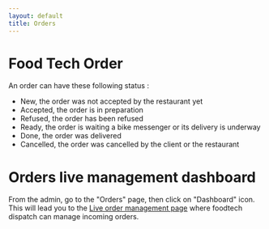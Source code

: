 ```yaml
---
layout: default
title: Orders
---
```


# Food Tech Order

An order can have these following status :

- New, the order was not accepted by the restaurant yet
- Accepted, the order is in preparation
- Refused, the order has been refused
- Ready, the order is waiting a bike messenger or its delivery is underway
- Done, the order was delivered
- Cancelled, the order was cancelled by the client or the restaurant

# Orders live management dashboard

From the admin, go to the "Orders" page, then click on "Dashboard" icon. This will lead you to the <a href="/en/web/admin/foodtech_dashboard">Live order management page</a> where foodtech dispatch can manage incoming orders.
